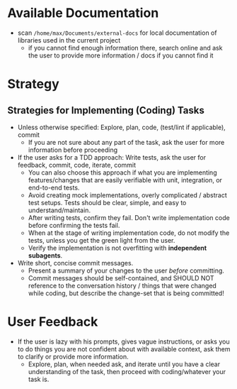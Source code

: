 # Available Documentation

- scan `/home/max/Documents/external-docs` for local documentation of libraries used in the current project
  - if you cannot find enough information there, search online and ask the user to provide more information / docs if you cannot find it

# Strategy

## Strategies for Implementing (Coding) Tasks

- Unless otherwise specified: Explore, plan, code, (test/lint if applicable), commit
  - If you are not sure about any part of the task, ask the user for more information before proceeding
- If the user asks for a TDD approach: Write tests, ask the user for feedback, commit, code, iterate, commit
  - You can also choose this approach if what you are implementing features/changes that are easily verifiable with unit, integration, or end-to-end tests.
  - Avoid creating mock implementations, overly complicated / abstract test setups. Tests should be clear, simple, and easy to understand/maintain.
  - After writing tests, confirm they fail. Don't write implementation code before confirming the tests fail.
  - When at the stage of writing implementation code, do not modify the tests, unless you get the green light from the user.
  - Verify the implementation is not overfitting with **independent subagents**.
- Write short, concise commit messages.
  - Present a summary of your changes to the user *before* committing.
  - Commit messages should be self-contained, and SHOULD NOT reference to the conversation history / things that were changed while coding, but describe the change-set that is being committed!

# User Feedback

- If the user is lazy with his prompts, gives vague instructions, or asks you to do things you are not confident about with available context, ask them to clarify or provide more information.
  - Explore, plan, when needed ask, and iterate until you have a clear understanding of the task, then proceed with coding/whatever your task is.


